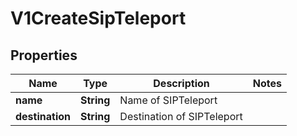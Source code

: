 

# V1CreateSipTeleport


## Properties

Name | Type | Description | Notes
------------ | ------------- | ------------- | -------------
**name** | **String** | Name of SIPTeleport | 
**destination** | **String** | Destination of SIPTeleport | 



